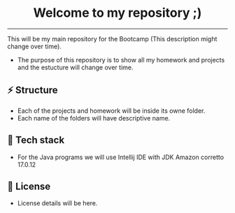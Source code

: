 <div align="center">
   <h1 align="center">Welcome to my repository ;)</h1>
</div>
<hr>


This will be my main repository for the Bootcamp (This description might change over time).
- The purpose of this repository is to show all my homework and projects and the estucture will change over time.


## ⚡ Structure
- Each of the projects and homework will be inside its owne folder.
- Each name of the folders will have descriptive name.


## 🤖 Tech stack
- For the Java programs we will use Intellij IDE with JDK Amazon corretto 17.0.12


## 📜 License
- License details will be here.
